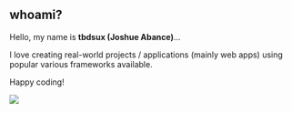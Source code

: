 ## whoami?

Hello, my name is **tbdsux (Joshue Abance)**...

I love creating real-world projects / applications (mainly web apps) using popular various frameworks available.

Happy coding!

![](https://github-readme-stats.vercel.app/api?username=tbdsux&show_icons=true)
